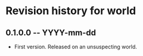 # Revision history for world

## 0.1.0.0 -- YYYY-mm-dd

* First version. Released on an unsuspecting world.
